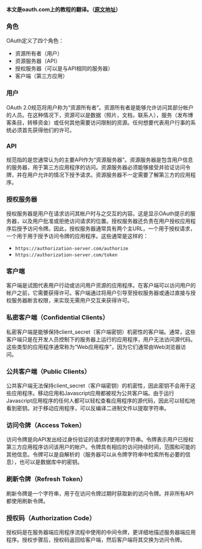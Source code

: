 
**本文是oauth.com上的教程的翻译。（[原文地址](https://www.oauth.com)）**

### 角色

OAuth定义了四个角色：

- 资源所有者（用户）
- 资源服务器（API）
- 授权服务器（可以是与API相同的服务器）
- 客户端（第三方应用）

### 用户

OAuth 2.0规范将用户称为“资源所有者”。资源所有者是能够允许访问其部分帐户的人员。在这种情况下，资源可以是数据（照片，文档，联系人），服务（发布博客条目，转移资金）或任何其他需要访问限制的资源。任何想要代表用户行事的系统必须首先获得他们的许可。

### API

规范指的是您通常认为的主要API作为“资源服务器”。资源服务器是包含用户信息的服务器，用于第三方应用程序的访问。资源服务器必须能够接受并验证访问令牌，并在用户允许的情况下授予请求。资源服务器不一定需要了解第三方的应用程序。

### 授权服务器

授权服务器是用户在请求访问其帐户时与之交互的内容。这是显示OAuth提示的服务器，以及用户批准或拒绝访问请求的位置。授权服务器还负责在用户授权应用程序后授予访问令牌。因此，授权服务器通常具有两个主URL，一个用于授权请求，一个用于用于授予访问令牌的应用程序。这些通常是这样的：
- `https://authorization-server.com/authorize`
- `https://authorization-server.com/token`

### 客户端

客户端是试图代表用户行动或访问用户资源的应用程序。在客户端可以访问用户的帐户之前，它需要获得许可。客户端通过将用户引导至授权服务器或通过直接与授权服务器断言权限，来实现无需用户交互来获得许可。

### 私密客户端（Confidential Clients）

私密客户端是能够保持client_secret（客户端密钥）机密性的客户端。通常，这些客户端只是在开发人员控制下的服务器上运行的应用程序，用户无法访问源代码。这些类型的应用程序通常称为“Web应用程序”，因为它们通常由Web浏览器访问。

### 公共客户端（Public Clients）

公共客户端无法保持client_secret（客户端密钥）的机密性，因此密钥不会用于这些应用程序。移动应用和Javascript应用都被视为公共客户端。由于运行Javascript应用程序的任何人都可以轻松查看应用程序的源代码，因此可以轻松地看到密钥。对于移动应用程序，可以反编译二进制文件以提取字符串。

### 访问令牌（Access Token）

访问令牌是向API发出经过身份验证的请求时使用的字符串。令牌表示用户已授权第三方应用程序访问该用户的帐户。令牌具有相应的访问持续时间，范围和可能的其他信息。令牌可以是自解析的（服务器可以从令牌字符串中检索所有必要的信息），也可以是数据库中的密钥。

### 刷新令牌（Refresh Token）

刷新令牌是一个字符串，用于在访问令牌过期时获取新的访问令牌。并非所有API都使用刷新令牌。

### 授权码（Authorization Code）

授权码是在服务器端应用程序流程中使用的中间令牌，更详细地描述服务器端应用程序。授权步骤后，授权码返回给客户端，然后客户端将其交换为访问令牌。